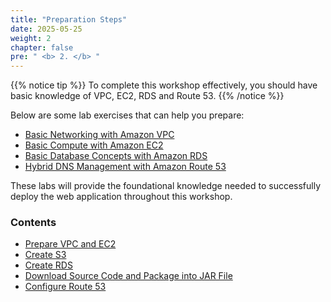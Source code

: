 ```yaml
---
title: "Preparation Steps"
date: 2025-05-25
weight: 2
chapter: false
pre: " <b> 2. </b> "
---
```


{{% notice tip %}}
To complete this workshop effectively, you should have basic knowledge of VPC, EC2, RDS and Route 53.
{{% /notice %}}

Below are some lab exercises that can help you prepare:

- [Basic Networking with Amazon VPC](https://000003.awsstudygroup.com/vi/)
- [Basic Compute with Amazon EC2](https://000004.awsstudygroup.com/vi/)
- [Basic Database Concepts with Amazon RDS](https://000005.awsstudygroup.com/vi/)
- [Hybrid DNS Management with Amazon Route 53](https://000010.awsstudygroup.com/vi/)

These labs will provide the foundational knowledge needed to successfully deploy the web application throughout this workshop.

### Contents

- [Prepare VPC and EC2](2.1-createec2/)
- [Create S3](2.2-creates3/)
- [Create RDS](2.3-createrds/)
- [Download Source Code and Package into JAR File](2.4-download-source-convert-jar)
- [Configure Route 53](2.5-route53config/)
